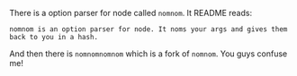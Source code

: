 There is a option parser for node called `nomnom`. It README reads:

    nomnom is an option parser for node. It noms your args and gives them back to you in a hash.

And then there is `nomnomnomnom` which is a fork of `nomnom`. You guys confuse me!
